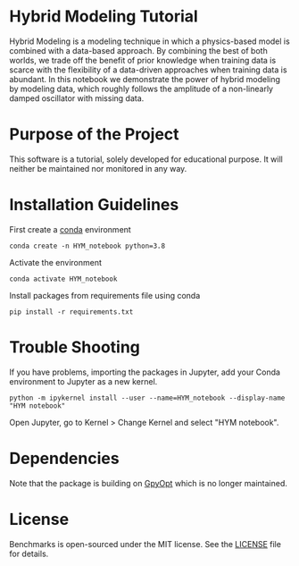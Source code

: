 # Hybrid Modeling Tutorial
Hybrid Modeling is a modeling technique in which a physics-based model is combined with a data-based approach. 
By combining the best of both worlds, we trade off the benefit of prior knowledge when training data is scarce with the flexibility of a data-driven approaches when training data is abundant. 
In this notebook we demonstrate the power of hybrid modeling by modeling data, which roughly follows the amplitude of a non-linearly damped oscillator with missing data.

# Purpose of the Project
This software is a tutorial, solely developed for educational
purpose. It will neither be maintained nor monitored in any way.

# Installation Guidelines
First create a [conda](https://anaconda.org/anaconda/conda) environment

    conda create -n HYM_notebook python=3.8

Activate the environment

    conda activate HYM_notebook

Install packages from requirements file using conda

    pip install -r requirements.txt

# Trouble Shooting
If you have problems, importing the packages in Jupyter, add your Conda environment to Jupyter as a new kernel.

    python -m ipykernel install --user --name=HYM_notebook --display-name "HYM notebook"

Open Jupyter, go to Kernel > Change Kernel and select "HYM notebook".

# Dependencies
Note that the package is building on [GpyOpt](https://github.com/SheffieldML/GPyOpt) which is no longer maintained.

# License
Benchmarks is open-sourced under the MIT license. See the
[LICENSE](LICENSE) file for details.
